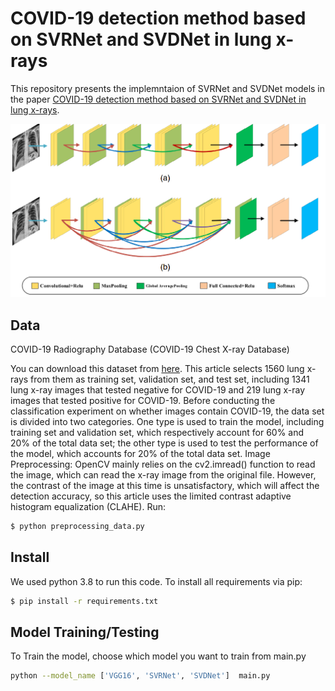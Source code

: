 # COVID-19 detection method based on SVRNet and SVDNet in lung x-rays
This repository presents the implemntaion of SVRNet and SVDNet models in the paper [COVID-19 detection method based on SVRNet and SVDNet in lung x-rays](https://www.ncbi.nlm.nih.gov/pmc/articles/PMC8404611/pdf/JMI-008-017504.pdf).

![alt text](images/model.png)


## Data
COVID-19 Radiography Database (COVID-19 Chest X-ray Database)

You can download this dataset from [here](https://www.kaggle.com/tawsifurrahman/covid19-radiography-database?fbclid=IwAR3JBdbiHVJFYHcNlR3r3Z1esKY3UKrCHJd8Nrhv4OPXdGhOZWtEcqtjEEg). This article selects 1560 lung x-rays from them as training set, validation set, and test set, including 1341 lung x-ray images that tested negative for COVID-19 and 219 lung x-ray images that tested positive for COVID-19. Before conducting the classification experiment on whether images contain COVID-19, the data set is divided into two categories. One type is used to train the model, including training set and validation set, which respectively account for 60% and 20% of the total data set; the other type is used to test the performance of the model, which accounts for 20% of the total data set. Image Preprocessing: OpenCV mainly relies on the cv2.imread() function to read the image, which can read the x-ray image from the original file. However, the contrast of the image at this time is unsatisfactory, which will affect the detection accuracy, so this article uses the limited contrast adaptive histogram equalization (CLAHE). Run:

```bash
$ python preprocessing_data.py
```

## Install
We used python 3.8 to run this code. To install all requirements via pip:

```bash
$ pip install -r requirements.txt
```

## Model Training/Testing 
To Train the model, choose which model you want to train from main.py 

```bash
python --model_name ['VGG16', 'SVRNet', 'SVDNet']  main.py
```



